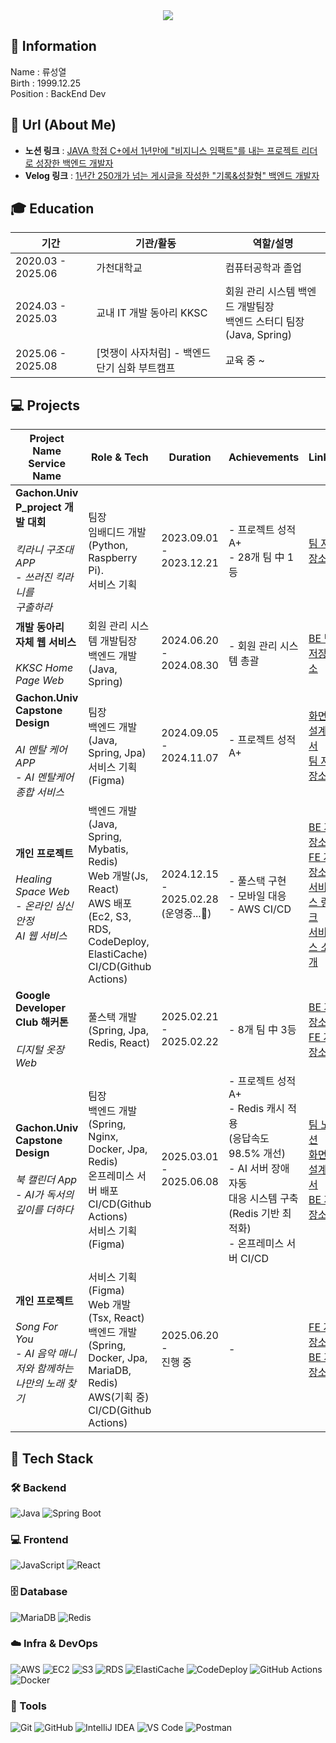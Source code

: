 <div align= "center">
    <img src="https://capsule-render.vercel.app/api?type=waving&color=70f0ee&height=180&text=Problem%20Solver&animation=&fontColor=ffffff&fontSize=70" />
    </div>

## 🪪 Information
Name : 류성열    
Birth : 1999.12.25      
Position : BackEnd Dev

## 📜 Url (About Me)
* **노션 링크** : [JAVA 학점 C+에서 1년만에 "비지니스 임팩트"를 내는 프로젝트 리더로 성장한 백엔드 개발자](https://bald-club-43e.notion.site/1-JAVA-C-208873b4d68880e99526f0cafc47308a?pvs=74)
* **Velog 링크** : [1년간 250개가 넘는 게시글을 작성한 "기록&성찰형" 백엔드 개발자](https://velog.io/@rsy991225/series)

## 🎓 Education

| 기간 | 기관/활동 | 역할/설명 |
|------|---------|---------|
| 2020.03 - 2025.06 | 가천대학교  | 컴퓨터공학과 졸업 |
| 2024.03 - 2025.03 | 교내 IT 개발 동아리 KKSC | 회원 관리 시스템 백엔드 개발팀장 <br> 백엔드 스터디 팀장(Java, Spring)  |
| 2025.06 - 2025.08 | [멋쟁이 사자처럼] - 백엔드 단기 심화 부트캠프 | 교육 중 ~ |
## 💻 Projects

| Project Name <br>Service Name | Role & Tech | Duration | Achievements | Links |
|-----------------------------|-------------|----------|--------------|-------|
|**Gachon.Univ <br> P_project 개발 대회** <br><br>*킥라니 구조대 APP <br>- 쓰러진 킥라니를 <br>구출하라* | 팀장<br>임배디드 개발<br>(Python, Raspberry Pi). <br>서비스 기획 | 2023.09.01 -<br>2023.12.21 | - 프로젝트 성적 A+ <br>- 28개 팀 中 1등 | [팀 저장소](https://github.com/passionryu/Automatic-Reporting-App-AIOT-project) |
| **개발 동아리 <br>자체 웹 서비스**<br><br>*KKSC Home Page Web*| 회원 관리 시스템 개발팀장 <br>백엔드 개발<br>(Java, Spring) | 2024.06.20 -<br>2024.08.30 | - 회원 관리 시스템 총괄 | [BE 팀 저장소](https://github.com/passionryu/StudentClub-WebPage) |
| **Gachon.Univ <br>Capstone Design** <br><br>*AI 멘탈 케어 APP<br>- AI 멘탈케어 종합 서비스* | 팀장<br>백엔드 개발<br>(Java, Spring, Jpa) <br>서비스 기획 (Figma) | 2024.09.05 -<br>2024.11.07 | - 프로젝트 성적 A+ | [화면 설계서](https://www.figma.com/design/N4NhMHsOaF8D7UD4v5BB2k/Untitled?t=kKi8mY0w6a20eyZM-0) <br>[팀 저장소](https://github.com/passionryu/Chat_Bot) |
| **개인 프로젝트** <br><br>*Healing Space Web <br>- 온라인 심신 안정 <br>AI 웹 서비스* | 백엔드 개발<br>(Java, Spring, Mybatis, Redis) <br>Web 개발(Js, React) <br>AWS 배포<br>(Ec2, S3, RDS, CodeDeploy, ElastiCache) <br>CI/CD(Github Actions) | 2024.12.15 -<br>2025.02.28 <br>(운영중...🚀) | - 풀스택 구현 <br> - 모바일 대응 <br> - AWS CI/CD | [BE 저장소](https://github.com/passionryu/Healing-Space-Back) <br>[FE 저장소](https://github.com/passionryu/Healing-Space-Front) <br>[서비스 링크](http://healing-space-front.s3-website.ap-northeast-2.amazonaws.com) <br>[서비스 소개](https://furtive-bard-509.notion.site/Healing-Space-Web-Service-14c83cc537b6801d92e8ec47ccfab4ab?pvs=4) |
| **Google Developer <br>Club 해커톤** <br><br>*디지털 옷장 Web* | 풀스택 개발<br>(Spring, Jpa, Redis, React) | 2025.02.21 -<br>2025.02.22 | - 8개 팀 中 3등 | [BE 저장소](https://github.com/passionryu/3rdwagle-team6-back) <br>[FE 저장소](https://github.com/passionryu/3rdwagle-team6-front) |
| **Gachon.Univ <br>Capstone Design** <br><br>*북 캘린더 App <br>- AI가 독서의 깊이를 더하다* | 팀장<br>백엔드 개발<br>(Spring, Nginx, Docker, Jpa, Redis) <br>온프레미스 서버 배포 <br>CI/CD(Github Actions) <br>서비스 기획(Figma) | 2025.03.01 -<br>2025.06.08 | - 프로젝트 성적 A+ <br>- Redis 캐시 적용 <br>(응답속도 98.5% 개선) <br>- AI 서버 장애 자동 <br>대응 시스템 구축 <br>(Redis 기반 최적화) <br>- 온프레미스 서버 CI/CD | [팀 노션](https://www.notion.so/25-1-AI-1a5bc068c52d80d987b7cc07674b0269?pvs=4) <br>[화면 설계서](https://www.figma.com/design/ndspvub92U64eh9J2MDZSV/Untitled?node-id=0-1&p=f&t=kKi8mY0w6a20eyZM-0) <br>[BE 저장소](https://github.com/passionryu/BookCalendarServer) |
| **개인 프로젝트** <br><br>*Song For You <br>- AI 음악 매니저와 함께하는 <br>나만의 노래 찾기* | 서비스 기획(Figma) <br>Web 개발(Tsx, React) <br>백엔드 개발<br>(Spring, Docker, Jpa, MariaDB, Redis) <br>AWS(기획 중) <br>CI/CD(Github Actions) | 2025.06.20 -<br>진행 중 | - | [FE 저장소](https://github.com/passionryu/SongForYou-UserWeb) <br>[BE 저장소](https://github.com/passionryu/SongForYou) |

  </div> 
    </div>


## 💼 Tech Stack

### 🛠️ Backend
![Java](https://img.shields.io/badge/Java-007396?style=for-the-badge&logo=java&logoColor=white)
![Spring Boot](https://img.shields.io/badge/Spring_Boot-6DB33F?style=for-the-badge&logo=spring-boot&logoColor=white)

### 💻 Frontend
![JavaScript](https://img.shields.io/badge/JavaScript-F7DF1E?style=for-the-badge&logo=javascript&logoColor=black)
![React](https://img.shields.io/badge/React-20232A?style=for-the-badge&logo=react&logoColor=61DAFB)

### 🗄️ Database
![MariaDB](https://img.shields.io/badge/MariaDB-003545?style=for-the-badge&logo=mariadb&logoColor=white)
![Redis](https://img.shields.io/badge/Redis-DC382D?style=for-the-badge&logo=redis&logoColor=white)

### ☁️ Infra & DevOps
![AWS](https://img.shields.io/badge/AWS-232F3E?style=for-the-badge&logo=amazonaws&logoColor=white)
![EC2](https://img.shields.io/badge/EC2-F58536?style=for-the-badge&logo=amazon-ec2&logoColor=white)
![S3](https://img.shields.io/badge/S3-569A31?style=for-the-badge&logo=amazon-s3&logoColor=white)
![RDS](https://img.shields.io/badge/RDS-527FFF?style=for-the-badge&logo=amazon-rds&logoColor=white)
![ElastiCache](https://img.shields.io/badge/ElastiCache-2DABB1?style=for-the-badge&logo=redis&logoColor=white)
![CodeDeploy](https://img.shields.io/badge/CodeDeploy-6DB33F?style=for-the-badge&logo=amazonaws&logoColor=white)
![GitHub Actions](https://img.shields.io/badge/GitHub_Actions-2088FF?style=for-the-badge&logo=github-actions&logoColor=white)
![Docker](https://img.shields.io/badge/Docker-2496ED?style=for-the-badge&logo=docker&logoColor=white)

### 🧰 Tools
![Git](https://img.shields.io/badge/Git-F05032?style=for-the-badge&logo=git&logoColor=white)
![GitHub](https://img.shields.io/badge/GitHub-181717?style=for-the-badge&logo=github&logoColor=white)
![IntelliJ IDEA](https://img.shields.io/badge/IntelliJ_IDEA-000000?style=for-the-badge&logo=intellij-idea&logoColor=white)
![VS Code](https://img.shields.io/badge/VS_Code-007ACC?style=for-the-badge&logo=visual-studio-code&logoColor=white)
![Postman](https://img.shields.io/badge/Postman-FF6C37?style=for-the-badge&logo=postman&logoColor=white)



